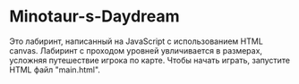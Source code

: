 # Minotaur-s-Daydream
Это лабиринт, написанный на JavaScript с использованием HTML canvas. Лабиринт с проходом уровней увличивается в размерах, усложняя путешествие игрока по карте. 
Чтобы начать играть, запустите HTML файл "main.html".
